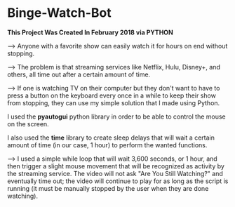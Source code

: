 # Binge-Watch-Bot


**This Project Was Created In February 2018 via PYTHON**

--> Anyone with a favorite show can easily watch it for hours on end without stopping. 

--> The problem is that streaming services like Netflix, Hulu, Disney+, and others, all time out after a certain amount of time.

--> If one is watching TV on their computer but they don't want to have to press a button on the keyboard every once in a while to keep their show from stopping, they can use my simple solution that I made using Python.

I used the **pyautogui** python library in order to be able to control the mouse on the screen.

I also used the **time** library to create sleep delays that will wait a certain amount of time (in our case, 1 hour) to perform the wanted functions.

--> I used a simple while loop that will wait 3,600 seconds, or 1 hour, and then trigger a slight mouse movement that will be recognized as activity by the streaming service. The video will not ask "Are You Still Watching?" and eventually time out; the video will continue to play for as long as the script is running (it must be manually stopped by the user when they are done watching).
